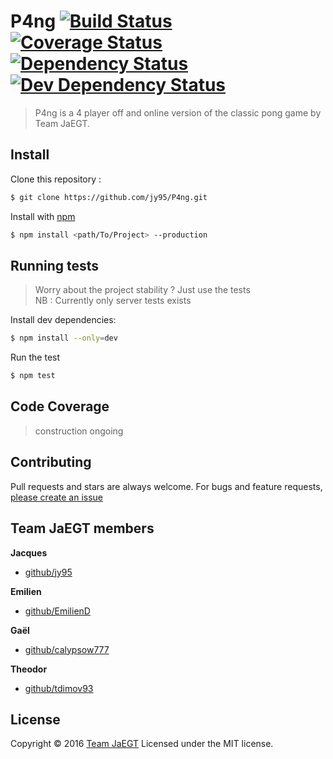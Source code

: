 # P4ng [![Build Status](https://travis-ci.org/jy95/P4ng.svg?branch=master)](https://travis-ci.org/jy95/P4ng) [![Coverage Status](https://coveralls.io/repos/github/jy95/P4ng/badge.svg?branch=master)](https://coveralls.io/github/jy95/P4ng?branch=master) [![Dependency Status](https://david-dm.org/jy95/P4ng.svg)](https://david-dm.org/jy95/P4ng)  [![Dev Dependency Status](https://david-dm.org/jy95/P4ng/dev-status.svg)](https://david-dm.org/jy95/P4ng?type=dev)
> P4ng is a 4 player off and online version of the classic pong game by Team JaEGT.

## Install

Clone this repository :

```sh
$ git clone https://github.com/jy95/P4ng.git
```
Install with [npm](https://www.npmjs.com/)
```sh
$ npm install <path/To/Project> --production
```
## Running tests

> Worry about the project stability ? Just use the tests  
> NB :  Currently only server tests exists

Install dev dependencies:

```sh
$ npm install --only=dev
```

Run the test

```sh
$ npm test
```

## Code Coverage
> construction ongoing

## Contributing

Pull requests and stars are always welcome. For bugs and feature requests, [please create an issue](https://github.com/jy95/P4ng/issues)

## Team JaEGT members

**Jacques**

* [github/jy95](https://github.com/jy95)

**Emilien**

* [github/EmilienD](https://github.com/EmilienD)

**Gaël**

* [github/calypsow777](https://github.com/calypsow777)

**Theodor**

* [github/tdimov93](https://github.com/tdimov93)

## License

Copyright © 2016 [Team JaEGT](https://github.com/jy95/P4ng)
Licensed under the MIT license.
